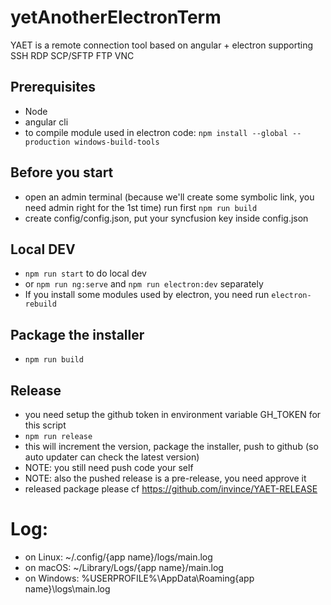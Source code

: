 # yetAnotherElectronTerm

YAET is a remote connection tool based on angular + electron supporting SSH RDP SCP/SFTP FTP VNC

## Prerequisites
- Node
- angular cli
- to compile module used in electron code: ```npm install --global --production windows-build-tools```

## Before you start
- open an admin terminal (because we'll create some symbolic link, you need admin right for the 1st time) run first ```npm run build```
- create config/config.json, put your syncfusion key inside config.json 

## Local DEV
- ```npm run start``` to do local dev
- or ```npm run ng:serve``` and ```npm run electron:dev``` separately
- If you install some modules used by electron, you need run ```electron-rebuild```

## Package the installer
- ```npm run build```

## Release
- you need setup the github token in environment variable GH_TOKEN for this script
- ```npm run release```
- this will increment the version, package the installer, push to github (so auto updater can check the latest version)
- NOTE: you still need push code your self
- NOTE: also the pushed release is a pre-release, you need approve it
- released package please cf https://github.com/invince/YAET-RELEASE

# Log:
- on Linux: ~/.config/{app name}/logs/main.log
- on macOS: ~/Library/Logs/{app name}/main.log
- on Windows: %USERPROFILE%\AppData\Roaming\{app name}\logs\main.log




